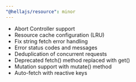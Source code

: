 ```yaml
---
"@hellajs/resource": minor
---
```


- Abort Controller support
- Resource cache configuration (LRU)
- Fix string fetch error handling
- Error status codes and messages
- Deduplication of concurrent requests
- Deprecated fetch() method replaced with get()
- Mutation support with mutate() method
- Auto-fetch with reactive keys
